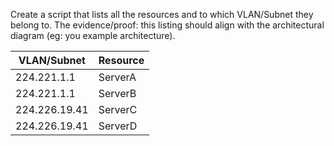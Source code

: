 Create a script that lists all the resources and to which VLAN/Subnet they belong to.
The evidence/proof: this listing should align with the architectural diagram (eg: you example architecture).

VLAN/Subnet | Resource
------------|---------
224.221.1.1 | ServerA
224.221.1.1 | ServerB
224.226.19.41 | ServerC
224.226.19.41 | ServerD

